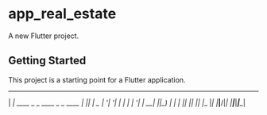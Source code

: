 # app_real_estate

A new Flutter project.

## Getting Started

This project is a starting point for a Flutter application.
 ____
|  __|_ ____  _ _ ____ _   _   ____
| |__| |  _ \| '_|  '_| | | | |  '_|
|  __| |_|_) | | | |__| |_| |_| |__
|_|  |___|__/|_| |____|___|___|____|

